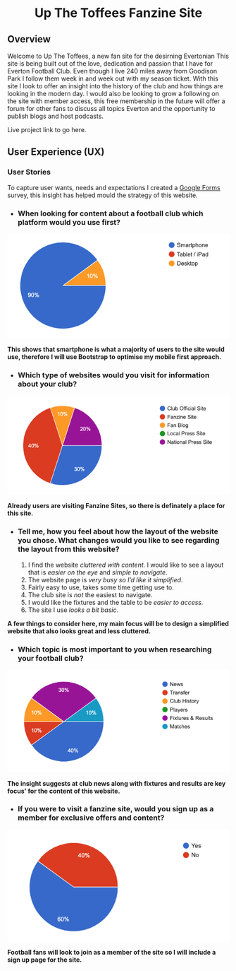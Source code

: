 <h1 align="center">Up The Toffees Fanzine Site</h1> 

## **Overview**

Welcome to Up The Toffees, a new fan site for the desirning Evertonian
This site is being built out of the love, dedication and passion that I have for Everton Football Club.
Even though I live 240 miles away from Goodison Park I follow them week in and week out with my season ticket.
With this site I look to offer an insight into the history of the club and how things are looking in the modern day.
I would also be looking to grow a following on the site with member access, this free membership in the future will offer a forum for other fans to discuss all topics Everton and the opportunity to publish blogs and host podcasts.

Live project link to go here.

## **User Experience (UX)**  ##

### **User Stories**

To capture user wants, needs and expectations I created a [Google Forms](https://forms.gle/ERQJZabSsKPZmaJj7) survey, this insight has helped mould the strategy of this website.

-  ### **When looking for content about a football club which platform would you use first?**
![Piechart](/images/piechart01.png)

**This shows that smartphone is what a majority of users to the site would use, therefore I will use Bootstrap to optimise my mobile first approach.**

-  ### **Which type of websites would you visit for information about your club?**
![Piechart](/images/piechart03.png)

**Already users are visiting Fanzine Sites, so there is definately a place for this site.**
     
-  ### **Tell me, how you feel about how the layout of the website you chose. What changes would you like to see regarding the layout from this website?**
     1. I find the website *cluttered with content.* I would like to see a layout that is *easier on the eye* and *simple to navigate*.
     2. The website page is *very busy so I’d like it simplified*.
     3. Fairly easy to use, takes some time getting use to.
     4. The club site is *not* the easiest to navigate.
     5. I would like the fixtures and the table to be *easier to access.*
     6. The site I use *looks a bit basic.*

**A few things to consider here, my main focus will be to design a simplified website that also looks great and less cluttered.**

-  ### **Which topic is most important to you when researching your football club?**
![Piechart](/images/piechart02.png)

**The insight suggests at club news along with fixtures and results are key focus' for the content of this website.**

-  ### **If you were to visit a fanzine site, would you sign up as a member for exclusive offers and content?**
![Piechart](/images/piechart04.png)

**Football fans will look to join as a member of the site so I will include a sign up page for the site.**

